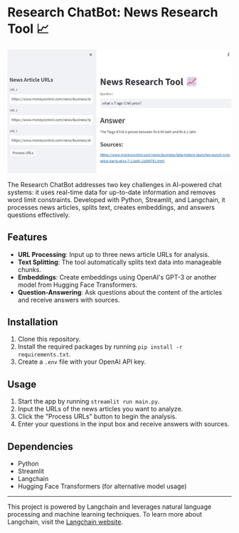 # Research ChatBot: News Research Tool 📈

![Research ChatBot](./Research_Chatbot.jpg)

The Research ChatBot addresses two key challenges in AI-powered chat systems: it uses real-time data for up-to-date information and removes word limit constraints. Developed with Python, Streamlit, and Langchain, it processes news articles, splits text, creates embeddings, and answers questions effectively.

## Features

- **URL Processing**: Input up to three news article URLs for analysis.
- **Text Splitting**: The tool automatically splits text data into manageable chunks.
- **Embeddings**: Create embeddings using OpenAI's GPT-3 or another model from Hugging Face Transformers.
- **Question-Answering**: Ask questions about the content of the articles and receive answers with sources.

## Installation

1. Clone this repository.
2. Install the required packages by running `pip install -r requirements.txt`.
3. Create a `.env` file with your OpenAI API key.

## Usage

1. Start the app by running `streamlit run main.py`.
2. Input the URLs of the news articles you want to analyze.
3. Click the "Process URLs" button to begin the analysis.
4. Enter your questions in the input box and receive answers with sources.

## Dependencies

- Python
- Streamlit
- Langchain
- Hugging Face Transformers (for alternative model usage)

---

This project is powered by Langchain and leverages natural language processing and machine learning techniques. To learn more about Langchain, visit the [Langchain website](https://langchain.com).

